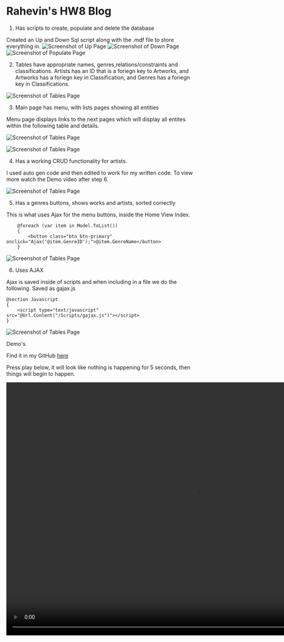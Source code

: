 # Rahevin's HW8 Blog

1) Has scripts to create, populate and delete the database

Created an Up and Down Sql script along with the .mdf file to store everything in. 
![Screenshot of Up Page](Up.PNG)
![Screenshot of Down Page](Down.PNG)
![Screenshot of Populate Page](Poplute.PNG)

2) Tables have appropriate names, genres,relations/constraints and classifications. 
Artists has an ID that is a foriegn key to Artworks, and Artworks has a foriegn key in Classification, and Genres has a foriegn key in Classifications. 

![Screenshot of Tables Page](Tables.PNG)

3) Main page has menu, with lists pages showing all entities

Menu page displays links to the next pages which will display all entites within the following table and details.

![Screenshot of Tables Page](Menu.PNG)

![Screenshot of Tables Page](Menu.PNG)

4) Has a working CRUD functionality for artists.

I used auto gen code and then edited to work for my written code. To view more watch the Demo video after step 6.

![Screenshot of Tables Page](CRUDmenu.PNG)

5) Has a genres buttons, shows works and artists, sorted correctly

This is what uses Ajax for the menu buttons, inside the Home View Index. 
```
    @foreach (var item in Model.ToList())
    {
        <button class="btn btn-primary" onclick="Ajax('@item.GenreID');">@item.GenreName</button>
    }
```

![Screenshot of Tables Page](MenuSur.PNG)

6) Uses AJAX

Ajax is saved inside of scripts and when including in a file we do the following. Saved as gajax.js

```
@section Javascript
{
    <script type="text/javascript" src="@Url.Content("/Scripts/gajax.js")"></script>
}
```

![Screenshot of Tables Page](AJAX.PNG)

Demo's

Find it in my GitHub [here](https://github.com/RahevinSlade/rahevinslade.github.io/tree/master/HW8/HW8/HW8)

Press play below, it will look like nothing is happening for 5 seconds, then things will begin to happen.

<video width="1000" height="666" controls="controls">
  <source src="Demo.mp4" type="video/mp4" />
</video>

